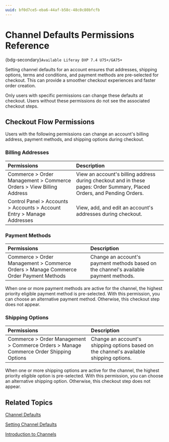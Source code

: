 ```yaml
---
uuid: bf0d7ce5-eba6-44af-b58c-48c0c80bfcfb
---
```

# Channel Defaults Permissions Reference

{bdg-secondary}`Available Liferay DXP 7.4 U75+/GA75+`

Setting channel defaults for an account ensures that addresses, shipping options, terms and conditions, and payment methods are pre-selected for checkout. This can provide a smoother checkout experiences and faster order creation.

Only users with specific permissions can change these defaults at checkout. Users without these permissions do not see the associated checkout steps.

## Checkout Flow Permissions

Users with the following permissions can change an account's billing address, payment methods, and shipping options during checkout.

### Billing Addresses

| Permissions                                                            | Description                                                                                                                        |
|:-----------------------------------------------------------------------|:-----------------------------------------------------------------------------------------------------------------------------------|
| Commerce > Order Management > Commerce Orders > View Billing Address   | View an account's billing address during checkout and in these pages: Order Summary, Placed Orders, and Pending Orders. |
| Control Panel > Accounts > Accounts > Account Entry > Manage Addresses | View, add, and edit an account's addresses during checkout.                                                             |

### Payment Methods

| Permissions                                                                           | Description                                                                                      |
| :------------------------------------------------------------------------------------ | :----------------------------------------------------------------------------------------------- |
| Commerce > Order Management > Commerce Orders > Manage Commerce Order Payment Methods | Change an account's payment methods based on the channel's available payment methods. |

When one or more payment methods are active for the channel, the highest priority eligible payment method is pre-selected. With this permission, you can choose an alternative payment method. Otherwise, this checkout step does not appear.

### Shipping Options

| Permissions                                                                            | Description                                                                                        |
| :------------------------------------------------------------------------------------- | :------------------------------------------------------------------------------------------------- |
| Commerce > Order Management > Commerce Orders > Manage Commerce Order Shipping Options | Change an account's shipping options based on the channel's available shipping options. |

When one or more shipping options are active for the channel, the highest priority eligible option is pre-selected. With this permission, you can choose an alternative shipping option. Otherwise, this checkout step does not appear.

## Related Topics

[Channel Defaults](../channel-defaults.md)

[Setting Channel Defaults](./setting-channel-defaults.md)

[Introduction to Channels](https://learn.liferay.com/web/guest/w/commerce/store-management/channels/introduction-to-channels)
